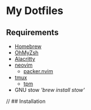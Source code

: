 # My Dotfiles

## Requirements

- [Homebrew](https://brew.sh/)
- [OhMyZsh](https://github.com/ohmyzsh/ohmyzsh?tab=readme-ov-file#basic-installation)
- [Alacritty](https://github.com/alacritty/alacritty?tab=readme-ov-file#installation)
- [neovim](https://github.com/neovim/neovim?tab=readme-ov-file#install-from-package)
    - [packer.nvim](https://github.com/wbthomason/packer.nvim?tab=readme-ov-file#quickstart)
- [tmux](https://github.com/tmux/tmux?tab=readme-ov-file#installation)
    - [tpm](https://github.com/tmux-plugins/tpm?tab=readme-ov-file#installation)
- GNU stow _'brew install stow'_

// ## Installation
